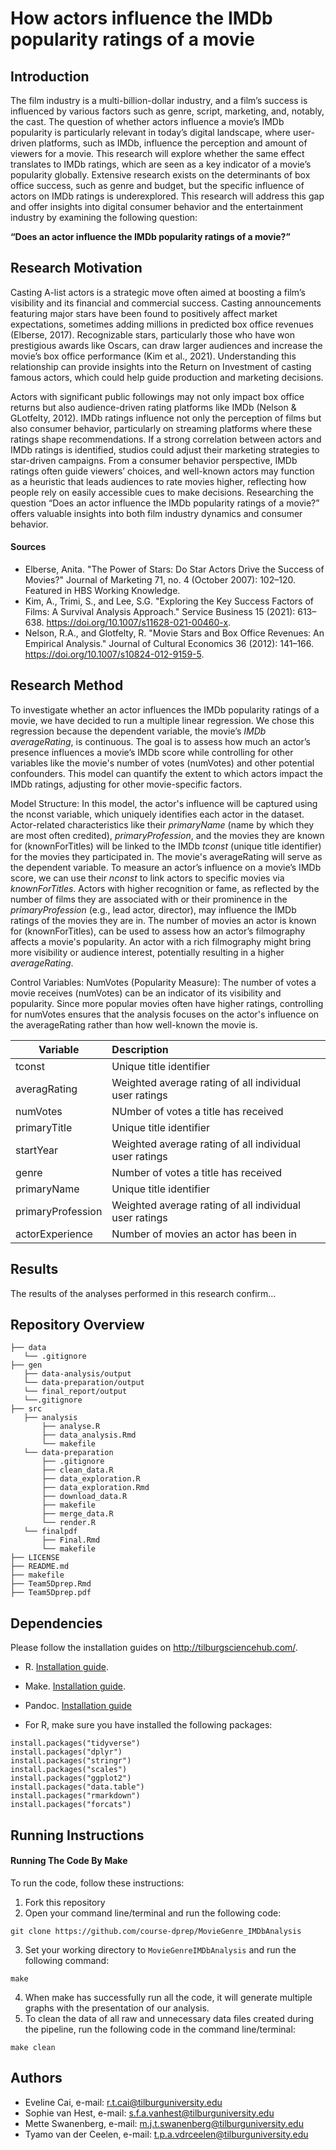 # How actors influence the IMDb popularity ratings of a movie
## Introduction
The film industry is a multi-billion-dollar industry, and a film’s success is influenced by various factors such as genre, script, marketing, and, notably, the cast. The question of whether actors influence a movie’s IMDb popularity is particularly relevant in today’s digital landscape, where user-driven platforms, such as IMDb, influence the perception and amount of viewers for a movie. This research will explore whether the same effect translates to IMDb ratings, which are seen as a key indicator of a movie’s popularity globally. Extensive research exists on the determinants of box office success, such as genre and budget, but the specific influence of actors on IMDb ratings is underexplored. This research will address this gap and offer insights into digital consumer behavior and the entertainment industry by examining the following question:

**“Does an actor influence the IMDb popularity ratings of a movie?”**

## Research Motivation
Casting A-list actors is a strategic move often aimed at boosting a film’s visibility and its financial and commercial success. Casting announcements featuring major stars have been found to positively affect market expectations, sometimes adding millions in predicted box office revenues (Elberse, 2017). Recognizable stars, particularly those who have won prestigious awards like Oscars, can draw larger audiences and increase the movie’s box office performance (Kim et al., 2021). Understanding this relationship can provide insights into the Return on Investment of casting famous actors, which could help guide production and marketing decisions.

Actors with significant public followings may not only impact box office returns but also audience-driven rating platforms like IMDb (Nelson & GLotfelty, 2012). IMDb ratings influence not only the perception of films but also consumer behavior, particularly on streaming platforms where these ratings shape recommendations. If a strong correlation between actors and IMDb ratings is identified, studios could adjust their marketing strategies to star-driven campaigns. From a consumer behavior perspective, IMDb ratings often guide viewers’ choices, and well-known actors may function as a heuristic that leads audiences to rate movies higher, reflecting how people rely on easily accessible cues to make decisions. Researching the question “Does an actor influence the IMDb popularity ratings of a movie?” offers valuable insights into both film industry dynamics and consumer behavior.
#### Sources
- Elberse, Anita. "The Power of Stars: Do Star Actors Drive the Success of Movies?" Journal of Marketing 71, no. 4 (October 2007): 102–120. Featured in HBS Working Knowledge.
- Kim, A., Trimi, S., and Lee, S.G. "Exploring the Key Success Factors of Films: A Survival Analysis Approach." Service Business 15 (2021): 613–638. https://doi.org/10.1007/s11628-021-00460-x.
- Nelson, R.A., and Glotfelty, R. "Movie Stars and Box Office Revenues: An Empirical Analysis." Journal of Cultural Economics 36 (2012): 141–166. https://doi.org/10.1007/s10824-012-9159-5.

## Research Method
To investigate whether an actor influences the IMDb popularity ratings of a movie, we have decided to run a multiple linear regression. We chose this regression because the dependent variable, the movie’s *IMDb averageRating*, is continuous. The goal is to assess how much an actor’s presence influences a movie’s IMDb score while controlling for other variables like the movie's number of votes (numVotes) and other potential confounders. This model can quantify the extent to which actors impact the IMDb ratings, adjusting for other movie-specific factors. 

Model Structure:
In this model, the actor's influence will be captured using the nconst variable, which uniquely identifies each actor in the dataset. Actor-related characteristics like their *primaryName* (name by which they are most often credited), *primaryProfession*, and the movies they are known for (knownForTitles) will be linked to the IMDb *tconst* (unique title identifier) for the movies they participated in. The movie's averageRating will serve as the dependent variable.
To measure an actor’s influence on a movie’s IMDb score, we can use their *nconst* to link actors to specific movies via *knownForTitles*. Actors with higher recognition or fame, as reflected by the number of films they are associated with or their prominence in the *primaryProfession* (e.g., lead actor, director), may influence the IMDb ratings of the movies they are in.
The number of movies an actor is known for (knownForTitles), can be used to assess how an actor’s filmography affects a movie's popularity. An actor with a rich filmography might bring more visibility or audience interest, potentially resulting in a higher *averageRating*.

Control Variables:
NumVotes (Popularity Measure): The number of votes a movie receives (numVotes) can be an indicator of its visibility and popularity. Since more popular movies often have higher ratings, controlling for numVotes ensures that the analysis focuses on the actor's influence on the averageRating rather than how well-known the movie is.

| Variable            | Description                     
|---------------------|:-------------------------------------------------------
| tconst              | Unique title identifier         
| averagRating        | Weighted average rating of all individual user ratings
| numVotes            | NUmber of votes a title has received 
| primaryTitle        | Unique title identifier         
| startYear           | Weighted average rating of all individual user ratings
| genre               | Number of votes a title has received 
| primaryName         | Unique title identifier         
| primaryProfession   | Weighted average rating of all individual user ratings
| actorExperience     | Number of movies an actor has been in


## Results
The results of the analyses performed in this research confirm...

## Repository Overview
```
├── data
   └── .gitignore
├── gen
   ├── data-analysis/output
   └── data-preparation/output
   └── final_report/output
   └──.gitignore
├── src
   ├── analysis
       ├── analyse.R
       ├── data_analysis.Rmd
       └── makefile
   └── data-preparation
       ├── .gitignore
       ├── clean_data.R
       ├── data_exploration.R
       ├── data_exploration.Rmd
       ├── download_data.R
       ├── makefile
       ├── merge_data.R
       └── render.R
   └── finalpdf
       ├── Final.Rmd
       └── makefile
├── LICENSE
├── README.md
├── makefile
├── Team5Dprep.Rmd
├── Team5Dprep.pdf
```

## Dependencies

Please follow the installation guides on http://tilburgsciencehub.com/.

- R. [Installation guide](https://tilburgsciencehub.com/building-blocks/configure-your-computer/statistics-and-computation/r/).
- Make. [Installation guide](https://tilburgsciencehub.com/building-blocks/configure-your-computer/automation-and-workflows/make/).
- Pandoc. [Installation guide](https://tilburgsciencehub.com/building-blocks/configure-your-computer/statistics-and-computation/pandoc/)

- For R, make sure you have installed the following packages:
```
install.packages("tidyverse")
install.packages("dplyr")
install.packages("stringr")
install.packages("scales")
install.packages("ggplot2")
install.packages("data.table")
install.packages("rmarkdown")
install.packages("forcats")
```
## Running Instructions
#### **Running The Code By Make**
To run the code, follow these instructions:
1. Fork this repository
2. Open your command line/terminal and run the following code:
```
git clone https://github.com/course-dprep/MovieGenre_IMDbAnalysis
```
3. Set your working directory to `MovieGenreIMDbAnalysis` and run the following command:
```
make
```
4. When make has successfully run all the code, it will generate multiple graphs with the presentation of our analysis. 
5. To clean the data of all raw and unnecessary data files created during the pipeline, run the following code in the command line/terminal: 
```
make clean
```

## Authors
- Eveline Cai, e-mail: r.t.cai@tilburguniversity.edu  
- Sophie van Hest, e-mail: s.f.a.vanhest@tilburguniversity.edu  
- Mette Swanenberg, e-mail: m.j.t.swanenberg@tilburguniversity.edu  
- Tyamo van der Ceelen, e-mail: t.p.a.vdrceelen@tilburguniversity.edu  

